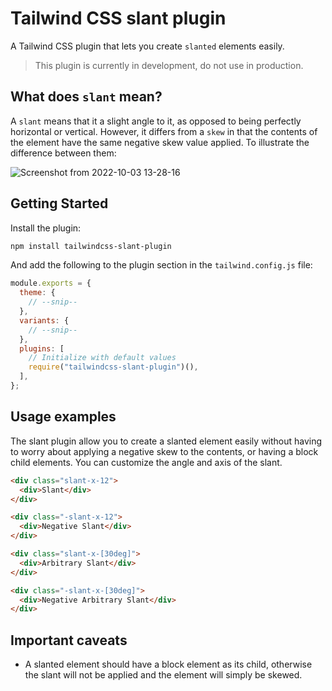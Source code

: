 # Tailwind CSS slant plugin

A Tailwind CSS plugin that lets you create `slanted` elements easily.

> This plugin is currently in development, do not use in production.

## What does `slant` mean?

A `slant` means that it a slight angle to it, as opposed to being perfectly horizontal or vertical. However, it differs
from a `skew` in that the contents of the element have the same negative skew value applied. To illustrate the difference between them:

![Screenshot from 2022-10-03 13-28-16](https://user-images.githubusercontent.com/808734/193566289-12b3e010-8dbc-4318-bf3d-c79a7863e525.png)

## Getting Started

Install the plugin:

```bash
npm install tailwindcss-slant-plugin
```

And add the following to the plugin section in the `tailwind.config.js` file:

```js
module.exports = {
  theme: {
    // --snip--
  },
  variants: {
    // --snip--
  },
  plugins: [
    // Initialize with default values
    require("tailwindcss-slant-plugin")(),
  ],
};
```

## Usage examples

The slant plugin allow you to create a slanted element easily without having to worry about applying a negative skew to
the contents, or having a block child elements. You can customize the angle and axis of the slant.

```html
<div class="slant-x-12">
  <div>Slant</div>
</div>

<div class="-slant-x-12">
  <div>Negative Slant</div>
</div>

<div class="slant-x-[30deg]">
  <div>Arbitrary Slant</div>
</div>

<div class="-slant-x-[30deg]">
  <div>Negative Arbitrary Slant</div>
</div>
```

## Important caveats

- A slanted element should have a block element as its child, otherwise the slant will not be applied and the element will simply be skewed.
